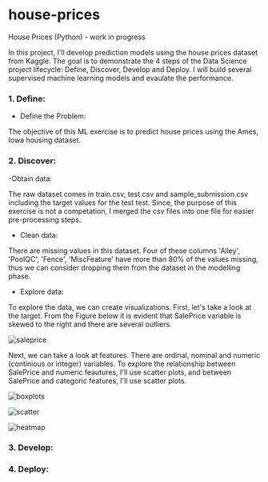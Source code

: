 
# house-prices
House Prices (Python) - work in progress

In this project, I'll develop prediction models using the house prices dataset from Kaggle. The goal is to demonstrate the 4 steps of the Data Science project lifecycle: Define, Discover, Develop and Deploy.  I will build several supervised machine learning models and evaulate the performance.

### 1. Define:

- Define the Problem:

The objective of this ML exercise is to predict house prices using the Ames, Iowa housing dataset.


### 2. Discover: 

-Obtain data:

The raw dataset comes in train.csv, test.csv and sample_submission.csv including the target values for the test test. Since, the purpose of this exercise is not a competation, I merged the csv files into one file for easier pre-processing steps.
 
- Clean data:

There are missing values in this dataset. Four of these columns 'Alley', 'PoolQC', 'Fence', 'MiscFeature' have more than 80% of the values missing, thus we can consider dropping them from the dataset in the modelling phase.

- Explore data:

To explore the data, we can create visualizations. First, let's take a look at the target. From the Figure below it is evident that SalePrice variable is skewed to the right and there are several outliers.

![saleprice](https://user-images.githubusercontent.com/26305084/110682726-43177900-81a9-11eb-9de3-0047b689790d.jpeg)


Next, we can take a look at features. There are ordinal, nominal and numeric (continious or integer) variables. To explore the relationship between SalePrice and numeric feautures, I'll use scatter plots, and between SalePrice and categoric features, I'll use scatter plots.  

![boxplots](https://user-images.githubusercontent.com/26305084/110686259-40b71e00-81ad-11eb-8f2f-e31554a4a769.jpeg)

![scatter](https://user-images.githubusercontent.com/26305084/110687238-49f4ba80-81ae-11eb-828c-6d2fc1ac9b98.jpeg)

![heatmap](https://user-images.githubusercontent.com/26305084/110687048-1580fe80-81ae-11eb-9ca9-839ecb3bdd2e.jpeg)


### 3. Develop:



### 4. Deploy:
